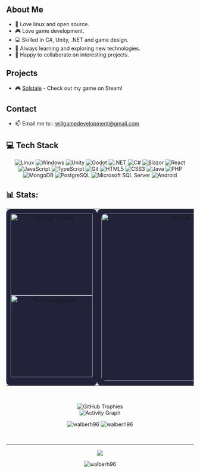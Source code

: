 ## About Me
- 🐧 Love linux and open source.
- 🎮 Love game development.
- 💻 Skilled in C#, Unity, .NET and game design.
- 🚀 Always learning and exploring new technologies.
- 🤝 Happy to collaborate on interesting projects.

## Projects
- 🎮 [Solstale](https://store.steampowered.com/app/2719860/Solstale/) - Check out my game on Steam!

## Contact
- 📫 Email me to : willgamedevelopment@gmail.com

## 💻 Tech Stack

<p align="center">
  <img src="https://img.shields.io/badge/Linux-333?logo=linux&logoColor=white&style=for-the-badge" alt="Linux" />
  <img src="https://img.shields.io/badge/Windows-0078D6?logo=windows&logoColor=white&style=for-the-badge" alt="Windows" />
  <img src="https://img.shields.io/badge/Unity-222C37?logo=unity&logoColor=white&style=for-the-badge" alt="Unity" />
  <img src="https://img.shields.io/badge/Godot-478CBF?logo=godot-engine&logoColor=white&style=for-the-badge" alt="Godot" />
  <img src="https://img.shields.io/badge/.NET-512BD4?logo=dotnet&logoColor=white&style=for-the-badge" alt=".NET" />
  <img src="https://img.shields.io/badge/C%23-239120?logo=csharp&logoColor=white&style=for-the-badge" alt="C#" />
  <img src="https://img.shields.io/badge/Blazor-512BD4?logo=blazor&logoColor=white&style=for-the-badge" alt="Blazor" />
  <img src="https://img.shields.io/badge/React-20232A?logo=react&logoColor=61DAFB&style=for-the-badge" alt="React" />
  <img src="https://img.shields.io/badge/JavaScript-F7DF1E?logo=javascript&logoColor=black&style=for-the-badge" alt="JavaScript" />
  <img src="https://img.shields.io/badge/TypeScript-3178C6?logo=typescript&logoColor=white&style=for-the-badge" alt="TypeScript" />
  <img src="https://img.shields.io/badge/Git-F05032?logo=git&logoColor=white&style=for-the-badge" alt="Git" />
  <img src="https://img.shields.io/badge/HTML5-E34F26?logo=html5&logoColor=white&style=for-the-badge" alt="HTML5" />
  <img src="https://img.shields.io/badge/CSS3-1572B6?logo=css3&logoColor=white&style=for-the-badge" alt="CSS3" />
  <img src="https://img.shields.io/badge/Java-007396?logo=java&logoColor=white&style=for-the-badge" alt="Java" />
  <img src="https://img.shields.io/badge/PHP-777BB4?logo=php&logoColor=white&style=for-the-badge" alt="PHP" />
  <img src="https://img.shields.io/badge/MongoDB-47A248?logo=mongodb&logoColor=white&style=for-the-badge" alt="MongoDB" />
  <img src="https://img.shields.io/badge/PostgreSQL-4169E1?logo=postgresql&logoColor=white&style=for-the-badge" alt="PostgreSQL" />
  <img src="https://img.shields.io/badge/SQL%20Server-CC2927?logo=microsoftsqlserver&logoColor=white&style=for-the-badge" alt="Microsoft SQL Server" />
  <img src="https://img.shields.io/badge/Android-3DDC84?logo=android&logoColor=white&style=for-the-badge" alt="Android" />
</p>

## 📊 Stats:

<div align="center">

<table>
  <tr>
    <td align="center" valign="top" style="background: #22223b; border-radius: 12px; box-shadow: 0 2px 8px rgba(0,0,0,0.10); padding: 12px;">
      <img src="https://github-readme-streak-stats.herokuapp.com/?user=walberh96&theme=onedark&hide_border=false" alt="GitHub Streak" width="220"/>
      <br/>
      <img src="https://github-readme-stats.vercel.app/api/top-langs/?username=walberh96&theme=onedark&hide_border=false&include_all_commits=true&count_private=true&layout=compact&langs_count=10&show_icons=true&locale=en" alt="Top Languages" width="220"/>
    </td>
    <td align="center" valign="top" style="background: #22223b; border-radius: 12px; box-shadow: 0 2px 8px rgba(0,0,0,0.10); padding: 12px;">
      <img src="https://github-readme-stats.vercel.app/api?username=walberh96&show_icons=true&locale=en&count_private=true&include_all_commits=true&theme=onedark&rank_icon=github" alt="GitHub Stats" width="450" style="border-radius: 10px; box-shadow: 0 2px 8px rgba(0,0,0,0.1);" />
    </td>
  </tr>
</table>

<br/>

<img src="https://github-profile-trophy.vercel.app/?username=walberh96&theme=onedark&no-frame=false&no-bg=false&margin-w=4" alt="GitHub Trophies" /><br/>
<img src="https://github-readme-activity-graph.vercel.app/graph?username=walberh96&theme=github-compact" alt="Activity Graph"/><br/>

<p align="center">
  <img src="https://img.shields.io/github/followers/walberh96.svg?label=Follow&style=flat" alt="walberh96" />
  <img src="https://img.shields.io/stackexchange/stackoverflow/r/12452827?label=StackOverflow%20Reputation&style=flat" alt="walberh96" />
</p>

<br/>

---

[![](https://visitcount.itsvg.in/api?id=walberh96&icon=5&color=4)](https://visitcount.itsvg.in)

<img src="https://img.shields.io/github/last-commit/walberh96/walberh96?label=Updated&style=flat" alt="walberh96" />

</div>

<!---
walberh96/walberh96 is a ✨ special ✨ repository because its `README.md` (this file) appears on your GitHub profile.
You can click the Preview link to take a look at your changes.
--->

